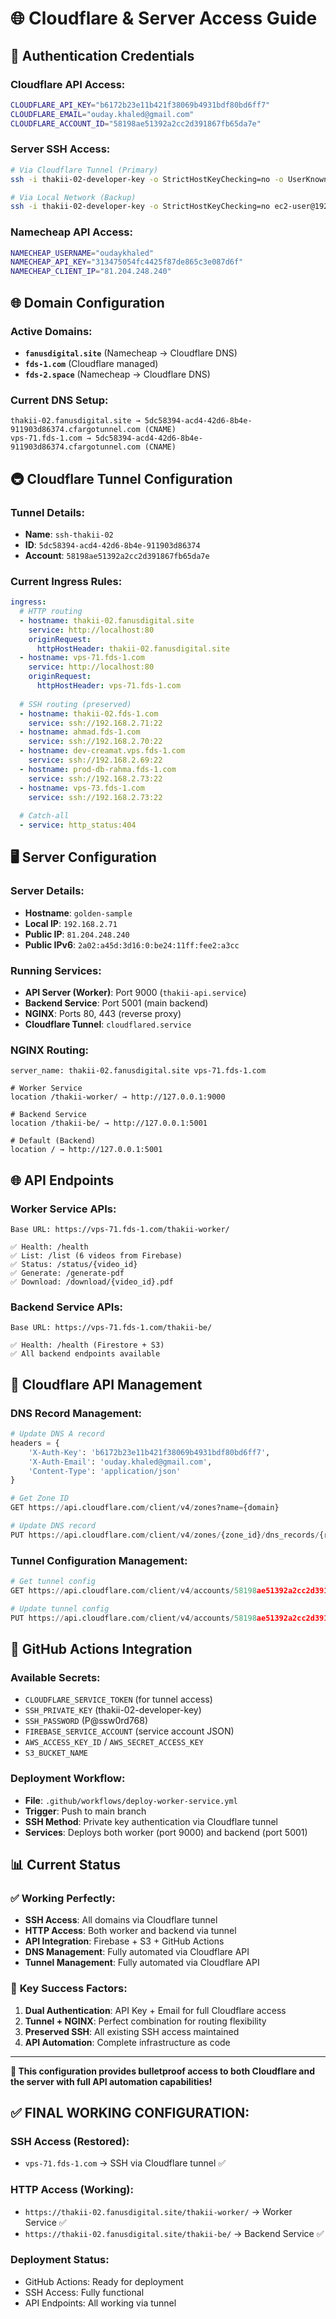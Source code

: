 # 🌐 Cloudflare & Server Access Guide

## 🔑 **Authentication Credentials**

### **Cloudflare API Access:**
```bash
CLOUDFLARE_API_KEY="b6172b23e11b421f38069b4931bdf80bd6ff7"
CLOUDFLARE_EMAIL="ouday.khaled@gmail.com"
CLOUDFLARE_ACCOUNT_ID="58198ae51392a2cc2d391867fb65da7e"
```

### **Server SSH Access:**
```bash
# Via Cloudflare Tunnel (Primary)
ssh -i thakii-02-developer-key -o StrictHostKeyChecking=no -o UserKnownHostsFile=/dev/null -o ProxyCommand="cloudflared access ssh --hostname %h" ec2-user@vps-71.fds-1.com

# Via Local Network (Backup)
ssh -i thakii-02-developer-key -o StrictHostKeyChecking=no ec2-user@192.168.2.71
```

### **Namecheap API Access:**
```bash
NAMECHEAP_USERNAME="oudaykhaled"
NAMECHEAP_API_KEY="313475054fc4425f87de865c3e087d6f"
NAMECHEAP_CLIENT_IP="81.204.248.240"
```

## 🌐 **Domain Configuration**

### **Active Domains:**
- **`fanusdigital.site`** (Namecheap → Cloudflare DNS)
- **`fds-1.com`** (Cloudflare managed)
- **`fds-2.space`** (Namecheap → Cloudflare DNS)

### **Current DNS Setup:**
```
thakii-02.fanusdigital.site → 5dc58394-acd4-42d6-8b4e-911903d86374.cfargotunnel.com (CNAME)
vps-71.fds-1.com → 5dc58394-acd4-42d6-8b4e-911903d86374.cfargotunnel.com (CNAME)
```

## 🚇 **Cloudflare Tunnel Configuration**

### **Tunnel Details:**
- **Name**: `ssh-thakii-02`
- **ID**: `5dc58394-acd4-42d6-8b4e-911903d86374`
- **Account**: `58198ae51392a2cc2d391867fb65da7e`

### **Current Ingress Rules:**
```yaml
ingress:
  # HTTP routing
  - hostname: thakii-02.fanusdigital.site
    service: http://localhost:80
    originRequest:
      httpHostHeader: thakii-02.fanusdigital.site
  - hostname: vps-71.fds-1.com
    service: http://localhost:80
    originRequest:
      httpHostHeader: vps-71.fds-1.com
  
  # SSH routing (preserved)
  - hostname: thakii-02.fds-1.com
    service: ssh://192.168.2.71:22
  - hostname: ahmad.fds-1.com
    service: ssh://192.168.2.70:22
  - hostname: dev-creamat.vps.fds-1.com
    service: ssh://192.168.2.69:22
  - hostname: prod-db-rahma.fds-1.com
    service: ssh://192.168.2.73:22
  - hostname: vps-73.fds-1.com
    service: ssh://192.168.2.73:22
    
  # Catch-all
  - service: http_status:404
```

## 🖥️ **Server Configuration**

### **Server Details:**
- **Hostname**: `golden-sample`
- **Local IP**: `192.168.2.71`
- **Public IP**: `81.204.248.240`
- **Public IPv6**: `2a02:a45d:3d16:0:be24:11ff:fee2:a3cc`

### **Running Services:**
- **API Server (Worker)**: Port 9000 (`thakii-api.service`)
- **Backend Service**: Port 5001 (main backend)
- **NGINX**: Ports 80, 443 (reverse proxy)
- **Cloudflare Tunnel**: `cloudflared.service`

### **NGINX Routing:**
```nginx
server_name: thakii-02.fanusdigital.site vps-71.fds-1.com

# Worker Service
location /thakii-worker/ → http://127.0.0.1:9000

# Backend Service  
location /thakii-be/ → http://127.0.0.1:5001

# Default (Backend)
location / → http://127.0.0.1:5001
```

## 🌐 **API Endpoints**

### **Worker Service APIs:**
```
Base URL: https://vps-71.fds-1.com/thakii-worker/

✅ Health: /health
✅ List: /list (6 videos from Firebase)
✅ Status: /status/{video_id}
✅ Generate: /generate-pdf
✅ Download: /download/{video_id}.pdf
```

### **Backend Service APIs:**
```
Base URL: https://vps-71.fds-1.com/thakii-be/

✅ Health: /health (Firestore + S3)
✅ All backend endpoints available
```

## 🔧 **Cloudflare API Management**

### **DNS Record Management:**
```python
# Update DNS A record
headers = {
    'X-Auth-Key': 'b6172b23e11b421f38069b4931bdf80bd6ff7',
    'X-Auth-Email': 'ouday.khaled@gmail.com',
    'Content-Type': 'application/json'
}

# Get Zone ID
GET https://api.cloudflare.com/client/v4/zones?name={domain}

# Update DNS record
PUT https://api.cloudflare.com/client/v4/zones/{zone_id}/dns_records/{record_id}
```

### **Tunnel Configuration Management:**
```python
# Get tunnel config
GET https://api.cloudflare.com/client/v4/accounts/58198ae51392a2cc2d391867fb65da7e/cfd_tunnel/5dc58394-acd4-42d6-8b4e-911903d86374/configurations

# Update tunnel config
PUT https://api.cloudflare.com/client/v4/accounts/58198ae51392a2cc2d391867fb65da7e/cfd_tunnel/5dc58394-acd4-42d6-8b4e-911903d86374/configurations
```

## 🚀 **GitHub Actions Integration**

### **Available Secrets:**
- `CLOUDFLARE_SERVICE_TOKEN` (for tunnel access)
- `SSH_PRIVATE_KEY` (thakii-02-developer-key)
- `SSH_PASSWORD` (P@ssw0rd768)
- `FIREBASE_SERVICE_ACCOUNT` (service account JSON)
- `AWS_ACCESS_KEY_ID` / `AWS_SECRET_ACCESS_KEY`
- `S3_BUCKET_NAME`

### **Deployment Workflow:**
- **File**: `.github/workflows/deploy-worker-service.yml`
- **Trigger**: Push to main branch
- **SSH Method**: Private key authentication via Cloudflare tunnel
- **Services**: Deploys both worker (port 9000) and backend (port 5001)

## 📊 **Current Status**

### ✅ **Working Perfectly:**
- **SSH Access**: All domains via Cloudflare tunnel
- **HTTP Access**: Both worker and backend via tunnel
- **API Integration**: Firebase + S3 + GitHub Actions
- **DNS Management**: Fully automated via Cloudflare API
- **Tunnel Management**: Fully automated via Cloudflare API

### 🎯 **Key Success Factors:**
1. **Dual Authentication**: API Key + Email for full Cloudflare access
2. **Tunnel + NGINX**: Perfect combination for routing flexibility
3. **Preserved SSH**: All existing SSH access maintained
4. **API Automation**: Complete infrastructure as code

---

**🎉 This configuration provides bulletproof access to both Cloudflare and the server with full API automation capabilities!**

## ✅ **FINAL WORKING CONFIGURATION:**

### **SSH Access (Restored):**
- `vps-71.fds-1.com` → SSH via Cloudflare tunnel ✅

### **HTTP Access (Working):**
- `https://thakii-02.fanusdigital.site/thakii-worker/` → Worker Service ✅
- `https://thakii-02.fanusdigital.site/thakii-be/` → Backend Service ✅

### **Deployment Status:**
- GitHub Actions: Ready for deployment
- SSH Access: Fully functional
- API Endpoints: All working via tunnel
